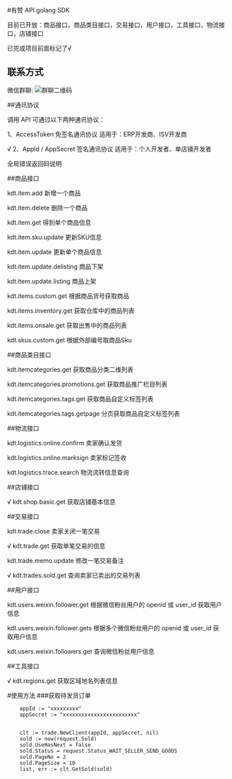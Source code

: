 
#有赞 API golang SDK

目前已开放：商品接口，商品类目接口，交易接口，用户接口，工具接口，物流接口，店铺接口


已完成项目前面标记了√



## 联系方式

 微信群聊:    ![群聊二维码](https://github.com/zihuxinyu/youzan/blob/master/youzan.png)


##通讯协议

调用 API 可通过以下两种通讯协议：

1、AccessToken 免签名通讯协议 适用于：ERP开发商、ISV开发商

√ 2、AppId / AppSecret 签名通讯协议 适用于：个人开发者、单店铺开发者

全局错误返回码说明

##商品接口

kdt.item.add 新增一个商品

kdt.item.delete 删除一个商品

kdt.item.get 得到单个商品信息

kdt.item.sku.update 更新SKU信息

kdt.item.update 更新单个商品信息

kdt.item.update.delisting 商品下架

kdt.item.update.listing 商品上架

kdt.items.custom.get 根据商品货号获取商品

kdt.items.inventory.get 获取仓库中的商品列表

kdt.items.onsale.get 获取出售中的商品列表

kdt.skus.custom.get 根据外部编号取商品Sku

##商品类目接口

kdt.itemcategories.get 获取商品分类二维列表

kdt.itemcategories.promotions.get 获取商品推广栏目列表

kdt.itemcategories.tags.get 获取商品自定义标签列表

kdt.itemcategories.tags.getpage 分页获取商品自定义标签列表

##物流接口

kdt.logistics.online.confirm 卖家确认发货

kdt.logistics.online.marksign 卖家标记签收

kdt.logistics.trace.search 物流流转信息查询

##店铺接口

√ kdt.shop.basic.get 获取店铺基本信息

##交易接口

kdt.trade.close 卖家关闭一笔交易

√ kdt.trade.get 获取单笔交易的信息

kdt.trade.memo.update 修改一笔交易备注

√ kdt.trades.sold.get 查询卖家已卖出的交易列表

##用户接口

kdt.users.weixin.follower.get 根据微信粉丝用户的 openid 或 user_id 获取用户信息

kdt.users.weixin.follower.gets 根据多个微信粉丝用户的 openid 或 user_id 获取用户信息

kdt.users.weixin.followers.get 查询微信粉丝用户信息

##工具接口

√ kdt.regions.get 获取区域地名列表信息



#使用方法
###获取待发货订单
```
	appId := "xxxxxxxxx"
	appSecret := "xxxxxxxxxxxxxxxxxxxxxxxx"


	clt := trade.NewClient(appId, appSecret, nil)
	sold := new(request.Sold)
	sold.UseHasNext = false
	sold.Status = request.Status_WAIT_SELLER_SEND_GOODS
	sold.PageNo = 2
	sold.PageSize = 10
	list, err := clt.GetSold(sold)

```

